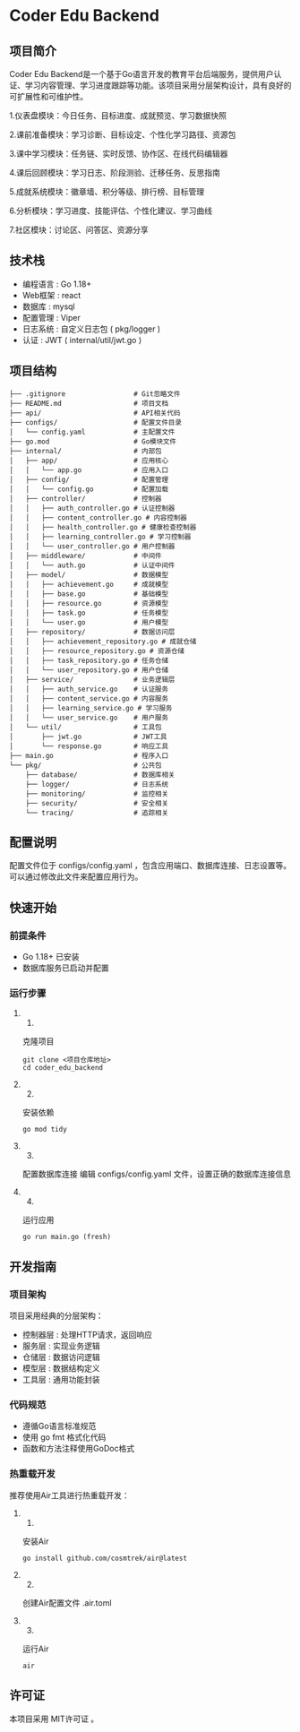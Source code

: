 # Coder Edu Backend
## 项目简介
Coder Edu Backend是一个基于Go语言开发的教育平台后端服务，提供用户认证、学习内容管理、学习进度跟踪等功能。该项目采用分层架构设计，具有良好的可扩展性和可维护性。

1.仪表盘模块：今日任务、目标进度、成就预览、学习数据快照

2.课前准备模块：学习诊断、目标设定、个性化学习路径、资源包

3.课中学习模块：任务链、实时反馈、协作区、在线代码编辑器

4.课后回顾模块：学习日志、阶段测验、迁移任务、反思指南

5.成就系统模块：徽章墙、积分等级、排行榜、目标管理

6.分析模块：学习进度、技能评估、个性化建议、学习曲线

7.社区模块：讨论区、问答区、资源分享


## 技术栈
- 编程语言 : Go 1.18+
- Web框架 : react
- 数据库 : mysql
- 配置管理 : Viper
- 日志系统 : 自定义日志包 ( pkg/logger )
- 认证 : JWT ( internal/util/jwt.go )
## 项目结构
```
├── .gitignore                 # Git忽略文件
├── README.md                  # 项目文档
├── api/                       # API相关代码
├── configs/                   # 配置文件目录
│   └── config.yaml            # 主配置文件
├── go.mod                     # Go模块文件
├── internal/                  # 内部包
│   ├── app/                   # 应用核心
│   │   └── app.go             # 应用入口
│   ├── config/                # 配置管理
│   │   └── config.go          # 配置加载
│   ├── controller/            # 控制器
│   │   ├── auth_controller.go # 认证控制器
│   │   ├── content_controller.go # 内容控制器
│   │   ├── health_controller.go # 健康检查控制器
│   │   ├── learning_controller.go # 学习控制器
│   │   └── user_controller.go # 用户控制器
│   ├── middleware/            # 中间件
│   │   └── auth.go            # 认证中间件
│   ├── model/                 # 数据模型
│   │   ├── achievement.go     # 成就模型
│   │   ├── base.go            # 基础模型
│   │   ├── resource.go        # 资源模型
│   │   ├── task.go            # 任务模型
│   │   └── user.go            # 用户模型
│   ├── repository/            # 数据访问层
│   │   ├── achievement_repository.go # 成就仓储
│   │   ├── resource_repository.go # 资源仓储
│   │   ├── task_repository.go # 任务仓储
│   │   └── user_repository.go # 用户仓储
│   ├── service/               # 业务逻辑层
│   │   ├── auth_service.go    # 认证服务
│   │   ├── content_service.go # 内容服务
│   │   ├── learning_service.go # 学习服务
│   │   └── user_service.go    # 用户服务
│   └── util/                  # 工具包
│       ├── jwt.go             # JWT工具
│       └── response.go        # 响应工具
├── main.go                    # 程序入口
└── pkg/                       # 公共包
    ├── database/              # 数据库相关
    ├── logger/                # 日志系统
    ├── monitoring/            # 监控相关
    ├── security/              # 安全相关
    └── tracing/               # 追踪相关
```
## 配置说明
配置文件位于 configs/config.yaml ，包含应用端口、数据库连接、日志设置等。可以通过修改此文件来配置应用行为。

## 快速开始
### 前提条件
- Go 1.18+ 已安装
- 数据库服务已启动并配置
### 运行步骤
1. 1.
   克隆项目
   
   ```
   git clone <项目仓库地址>
   cd coder_edu_backend
   ```
2. 2.
   安装依赖
   
   ```
   go mod tidy
   ```
3. 3.
   配置数据库连接
   编辑 configs/config.yaml 文件，设置正确的数据库连接信息
4. 4.
   运行应用
   
   ```
   go run main.go (fresh)
   ```
## 开发指南
### 项目架构
项目采用经典的分层架构：

- 控制器层 : 处理HTTP请求，返回响应
- 服务层 : 实现业务逻辑
- 仓储层 : 数据访问逻辑
- 模型层 : 数据结构定义
- 工具层 : 通用功能封装
### 代码规范
- 遵循Go语言标准规范
- 使用 go fmt 格式化代码
- 函数和方法注释使用GoDoc格式
### 热重载开发
推荐使用Air工具进行热重载开发：

1. 1.
   安装Air
   
   ```
   go install github.com/cosmtrek/air@latest
   ```
2. 2.
   创建Air配置文件 .air.toml
3. 3.
   运行Air
   
   ```
   air
   ```

## 许可证
本项目采用 MIT许可证 。
